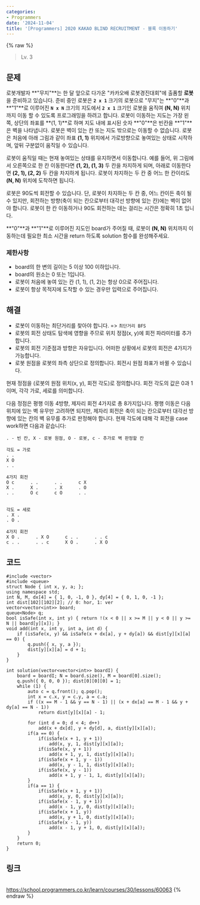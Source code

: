 ```yaml
---
categories:
- Programmers
date: '2024-11-04'
title: '[Programmers] 2020 KAKAO BLIND RECRUITMENT - 블록 이동하기'
---
```


{% raw %}
> Lv. 3<br>

## 문제
로봇개발자  **"무지"**는 한 달 앞으로 다가온 "카카오배 로봇경진대회"에 출품할  **로봇**을 준비하고 있습니다. 준비 중인 로봇은  **`2 x 1`**  크기의 로봇으로 "무지"는  **"0"**과  **"1"**로 이루어진  **`N x N`**  크기의 지도에서  **`2 x 1`**  크기인 로봇을 움직여  **(N, N)**  위치까지 이동 할 수 있도록 프로그래밍을 하려고 합니다. 로봇이 이동하는 지도는 가장 왼쪽, 상단의 좌표를  **(1, 1)**로 하며 지도 내에 표시된 숫자  **"0"**은 빈칸을  **"1"**은 벽을 나타냅니다. 로봇은 벽이 있는 칸 또는 지도 밖으로는 이동할 수 없습니다. 로봇은 처음에 아래 그림과 같이 좌표  **(1, 1)**  위치에서 가로방향으로 놓여있는 상태로 시작하며, 앞뒤 구분없이 움직일 수 있습니다.

로봇이 움직일 때는 현재 놓여있는 상태를 유지하면서 이동합니다. 예를 들어, 위 그림에서 오른쪽으로 한 칸 이동한다면  **(1, 2), (1, 3)**  두 칸을 차지하게 되며, 아래로 이동한다면  **(2, 1), (2, 2)**  두 칸을 차지하게 됩니다. 로봇이 차지하는 두 칸 중 어느 한 칸이라도  **(N, N)**  위치에 도착하면 됩니다.

로봇은 90도씩 회전할 수 있습니다. 단, 로봇이 차지하는 두 칸 중, 어느 칸이든 축이 될 수 있지만, 회전하는 방향(축이 되는 칸으로부터 대각선 방향에 있는 칸)에는 벽이 없어야 합니다. 로봇이 한 칸 이동하거나 90도 회전하는 데는 걸리는 시간은 정확히 1초 입니다.

**"0"**과  **"1"**로 이루어진 지도인 board가 주어질 때, 로봇이  **(N, N)**  위치까지 이동하는데 필요한 최소 시간을 return 하도록 solution 함수를 완성해주세요.

### 제한사항
-   board의 한 변의 길이는 5 이상 100 이하입니다.
-   board의 원소는 0 또는 1입니다.
-   로봇이 처음에 놓여 있는 칸 (1, 1), (1, 2)는 항상 0으로 주어집니다.
-   로봇이 항상 목적지에 도착할 수 있는 경우만 입력으로 주어집니다.

## 해결
- 로봇이 이동하는 최단거리를 찾아야 합니다. => `최단거리 BFS`
- 로봇의 회전 상태도 탐색에 영향을 주므로 위치 정점(x, y)에 회전 파라미터를 추가합니다.
- 로봇의 회전 기준점과 방향은 자유입니다. 어떠한 상황에서 로봇의 회전은 4가지가 가능합니다.
- 로봇 원점을 로봇의 좌측 상단으로 정의합니다. 회전시 원점 좌표가 바뀔 수 있습니다.

현재 정점을 (로봇의 원점 위치(x, y), 회전 각도)로 정의합니다. 회전 각도의 값은 0과 1이며, 각각 가로, 세로를 의미합니다.

다음 정점은 평행 이동 4방향, 제자리 회전 4가지로 총 8가지입니다. 평행 이동은 다음 위치에 있는 벽 유무만 고려하면 되지만, 제자리 회전은 축이 되는 칸으로부터 대각선 방향에 있는 칸의 벽 유무를 추가로 판정해야 합니다. 현재 각도에 대해 각 회전을 case work하면 다음과 같습니다:
```
. - 빈 칸, X - 로봇 원점, O - 로봇, c - 추가로 벽 판정할 칸

각도 = 가로
. .
X O
. .

4가지 회전
O c      . .      . .      c X
X .      X .      . X      . O
. .      O c      c O      . .


각도 = 세로
. X .
. O .

4가지 회전
X O .      . X O      c . .      . . c
c . .      . . c      X O .      . X O
```

## 코드
```
#include <vector>
#include <queue>
struct Node { int x, y, a; };
using namespace std;
int N, M, dx[4] = { 1, 0, -1, 0 }, dy[4] = { 0, 1, 0, -1 };
int dist[102][102][2]; // 0: hor, 1: ver
vector<vector<int>> board;
queue<Node> q;
bool isSafe(int x, int y) { return !(x < 0 || x >= M || y < 0 || y >= N || board[y][x]); }
void add(int x, int y, int a, int d) {
    if (isSafe(x, y) && isSafe(x + dx[a], y + dy[a]) && dist[y][x][a] == 0) {
        q.push({ x, y, a });
        dist[y][x][a] = d + 1;
    }
}

int solution(vector<vector<int>> boardI) {
    board = boardI; N = board.size(), M = board[0].size();
    q.push({ 0, 0, 0 }); dist[0][0][0] = 1;
    while (1) {
        auto c = q.front(); q.pop();
        int x = c.x, y = c.y, a = c.a;
        if ((x == M - 1 && y == N - 1) || (x + dx[a] == M - 1 && y + dy[a] == N - 1))
            return dist[y][x][a] - 1;

        for (int d = 0; d < 4; d++)
            add(x + dx[d], y + dy[d], a, dist[y][x][a]);
        if(a == 0) {
            if(isSafe(x + 1, y + 1))
                add(x, y, 1, dist[y][x][a]);
            if(isSafe(x, y + 1))
                add(x + 1, y, 1, dist[y][x][a]);
            if(isSafe(x + 1, y - 1))
                add(x, y - 1, 1, dist[y][x][a]);
            if(isSafe(x, y - 1))
                add(x + 1, y - 1, 1, dist[y][x][a]);
        }
        if(a == 1) {
            if(isSafe(x + 1, y + 1))
                add(x, y, 0, dist[y][x][a]);
            if(isSafe(x - 1, y + 1))
                add(x - 1, y, 0, dist[y][x][a]);
            if(isSafe(x + 1, y))
                add(x, y + 1, 0, dist[y][x][a]);
            if(isSafe(x - 1, y))
                add(x - 1, y + 1, 0, dist[y][x][a]);
        }
    }
    return 0;
}
```

## 링크
<br>https://school.programmers.co.kr/learn/courses/30/lessons/60063
{% endraw %}